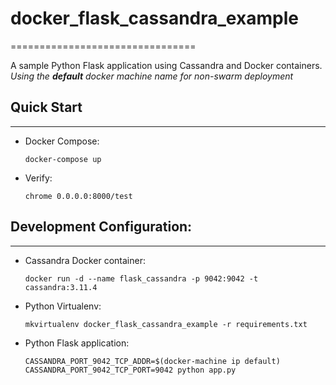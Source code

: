 # docker_flask_cassandra_example
================================
    
A sample Python Flask application using Cassandra and Docker containers.
*Using the **default** docker machine name for non-swarm deployment*

## Quick Start
-------------------------

* Docker Compose:

	`docker-compose up`

* Verify:

	`chrome 0.0.0.0:8000/test`

## Development Configuration:
-------------------------

* Cassandra Docker container:

	`docker run -d --name flask_cassandra -p 9042:9042 -t cassandra:3.11.4`

* Python Virtualenv:

   	`mkvirtualenv docker_flask_cassandra_example -r requirements.txt`

* Python Flask application:

	`CASSANDRA_PORT_9042_TCP_ADDR=$(docker-machine ip default) CASSANDRA_PORT_9042_TCP_PORT=9042 python app.py`
